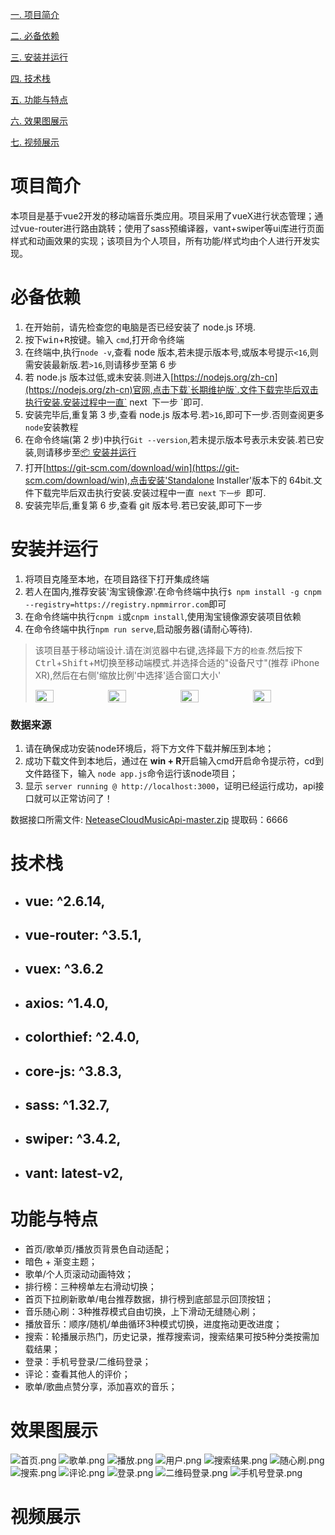 [一. 项目简介](#项目简介)

[二. 必备依赖](#必备依赖)

[三. 安装并运行](#安装并运行)

[四. 技术栈](#技术栈)

[五. 功能与特点](#功能与特点)

[六. 效果图展示](#效果图展示)

[七. 视频展示](#视频展示)

# 项目简介

  本项目是基于vue2开发的移动端音乐类应用。项目采用了vueX进行状态管理；通过vue-router进行路由跳转；使用了sass预编译器，vant+swiper等ui库进行页面样式和动画效果的实现；该项目为个人项目，所有功能/样式均由个人进行开发实现。

# 必备依赖

1. 在开始前，请先检查您的电脑是否已经安装了 node.js 环境.
2. 按下<kbd>win</kbd>+<kbd>R</kbd>按键。输入 `cmd`,打开命令终端
3. 在终端中,执行`node -v`,查看 node 版本,若未提示版本号,或版本号提示`<16`,则需安装最新版.若`>16`,则请移步至第 6 步
4. 若 node.js 版本过低,或未安装.则进入[https://nodejs.org/zh-cn](https://nodejs.org/zh-cn)官网,点击下载`长期维护版`.文件下载完毕后双击执行安装.安装过程中一直` next` `下一步 `即可.
5. 安装完毕后,重复第 3 步,查看 node.js 版本号.若`>16`,即可下一步.否则查阅更多`node`安装教程
6. 在命令终端(第 2 步)中执行`Git --version`,若未提示版本号表示未安装.若已安装,则请移步至[📦 安装并运行](#安装并运行)
7. 打开[https://git-scm.com/download/win](https://git-scm.com/download/win),点击安装'Standalone Installer'版本下的 64bit.文件下载完毕后双击执行安装.安装过程中一直` next` `下一步 `即可.
8. 安装完毕后,重复第 6 步,查看 git 版本号.若已安装,即可下一步

# 安装并运行

1. 将项目克隆至本地，在项目路径下打开集成终端
2. 若人在国内,推荐安装'淘宝镜像源'.在命令终端中执行`$ npm install -g cnpm --registry=https://registry.npmmirror.com`即可
4. 在命令终端中执行`cnpm i`或`cnpm install`,使用淘宝镜像源安装项目依赖
5. 在命令终端中执行`npm run serve`,启动服务器(请耐心等待).

> 该项目基于移动端设计.请在浏览器中<kbd>右键</kbd>,选择最下方的`检查`.然后按下<kbd>Ctrl</kbd>+<kbd>Shift</kbd>+<kbd>M</kbd>切换至移动端模式.并选择合适的"设备尺寸"(推荐 iPhone XR),然后在右侧'缩放比例'中选择'适合窗口大小'
>
> <div style="display:flex;align-items:center;"><img src="https://i.imgloc.com/2023/05/31/VWgTPv.png"style="width:25%"/><img src="https://i.imgloc.com/2023/05/31/VWg1W3.png"style="width:25%"/><img src="https://i.imgloc.com/2023/05/31/VWgu48.png"style="width:25%"/><img src="https://i.imgloc.com/2023/05/31/VWxZNZ.png"style="width:25%"/></div>


### 数据来源


1. 请在确保成功安装node环境后，将下方文件下载并解压到本地；
2. 成功下载文件到本地后，通过在 **win + R**开启输入cmd开启命令提示符，cd到文件路径下，输入 ``node app.js``命令运行该node项目；
3. 显示 ``server running @ http://localhost:3000``，证明已经运行成功，api接口就可以正常访问了！

数据接口所需文件: [NeteaseCloudMusicApi-master.zip](https://pan.baidu.com/s/1lLuMMi39BMt2qO2LZGwDnw )  提取码：6666


# 技术栈

- ## vue: ^2.6.14,
- ## vue-router: ^3.5.1,
- ## vuex: ^3.6.2
- ## axios: ^1.4.0,
- ## colorthief: ^2.4.0,
- ## core-js: ^3.8.3,
- ## sass: ^1.32.7,
- ## swiper: ^3.4.2,
- ## vant: latest-v2,


# 功能与特点

- 首页/歌单页/播放页背景色自动适配；
- 暗色 + 渐变主题；
- 歌单/个人页滚动动画特效；
- 排行榜：三种榜单左右滑动切换；
- 首页下拉刷新歌单/电台推荐数据，排行榜到底部显示回顶按钮；
- 音乐随心刷：3种推荐模式自由切换，上下滑动无缝随心刷；
- 播放音乐：顺序/随机/单曲循环3种模式切换，进度拖动更改进度；
- 搜索：轮播展示热门，历史记录，推荐搜索词，搜索结果可按5种分类按需加载结果；
- 登录：手机号登录/二维码登录；
- 评论：查看其他人的评价；
- 歌单/歌曲点赞分享，添加喜欢的音乐；


# 效果图展示

![首页.png](./displayIesources/img/%E9%A6%96%E9%A1%B5.png)
![歌单.png](./displayIesources/img/%E6%AD%8C%E5%8D%95.png)
![播放.png](./displayIesources/img/%E6%92%AD%E6%94%BE.png)
![用户.png](./displayIesources/img/%E4%B8%AA%E4%BA%BA%E4%B8%BB%E9%A1%B5.png)
![搜索结果.png](./displayIesources/img/%E6%90%9C%E7%B4%A2%E7%BB%93%E6%9E%9C.png)
![随心刷.png](./displayIesources/img/%E9%9A%8F%E5%BF%83%E5%88%B7.png)
![搜索.png](./displayIesources/img/%E6%90%9C%E7%B4%A2.png)
![评论.png](./displayIesources/img/%E8%AF%84%E8%AE%BA.png)
![登录.png](./displayIesources/img/%E7%99%BB%E5%BD%95.png)
![二维码登录.png](./displayIesources/img/%E6%89%AB%E7%A0%81%E7%99%BB%E5%BD%95.png)
![手机号登录.png](./displayIesources/img/%E6%89%8B%E6%9C%BA%E7%99%BB%E5%BD%95.png)

# 视频展示
